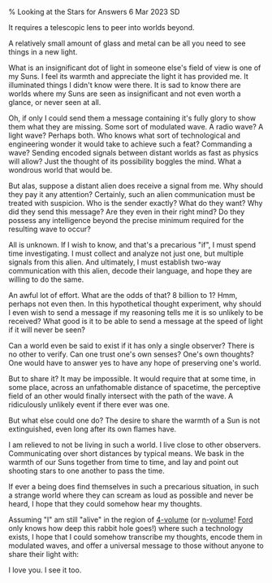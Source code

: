 % Looking at the Stars for Answers
6 Mar 2023
SD

It requires a telescopic lens to peer into worlds beyond.

A relatively small amount of glass and metal can be all you need to see things in a new light.

What is an insignificant dot of light in someone else's field of view is one of my Suns.
I feel its warmth and appreciate the light it has provided me. It illuminated things I didn't know were there.
It is sad to know there are worlds where my Suns are seen as insignificant and not even worth a glance, or never seen at all.

Oh, if only I could send them a message containing it's fully glory to show them what they are missing.
Some sort of modulated wave. A radio wave? A light wave? Perhaps both.
Who knows what sort of technological and engineering wonder it would take to achieve such a feat?
Commanding a wave?
Sending encoded signals between distant worlds as fast as physics will allow?
Just the thought of its possibility boggles the mind.
What a wondrous world that would be.

But alas, suppose a distant alien does receive a signal from me.
Why should they pay it any attention?
Certainly, such an alien communication must be treated with suspicion.
Who is the sender exactly? What do they want? Why did they send this message? Are they even in their right mind?
Do they possess any intelligence beyond the precise minimum required for the resulting wave to occur?

All is unknown.
If I wish to know, and that's a precarious "if", I must spend time investigating. I must collect and analyze not just one, but multiple signals from this alien. And ultimately, I must establish two-way communication with this alien, decode their language, and hope they are willing to do the same.

An awful lot of effort. What are the odds of that? 8 billion to 1?
Hmm, perhaps not even then.
In this hypothetical thought experiment, why should I even wish to send a message if my reasoning tells me it is so unlikely to be received?
What good is it to be able to send a message at the speed of light if it will never be seen?

Can a world even be said to exist if it has only a single observer?
There is no other to verify.
Can one trust one's own senses? One's own thoughts?
One would have to answer yes to have any hope of preserving one's world.

But to share it? It may be impossible.
It would require that at some time, in some place, across an unfathomable distance of spacetime, the perceptive field of an other would finally intersect with the path of the wave. A ridiculously unlikely event if there ever was one.

But what else could one do?
The desire to share the warmth of a Sun is not extinguished, even long after its own flames have.

I am relieved to not be living in such a world. I live close to other observers. Communicating over short distances by typical means.
We bask in the warmth of our Suns together from time to time, and lay and point out shooting stars to one another to pass the time.

If ever a being does find themselves in such a precarious situation, in such a strange world where they can scream as loud as possible and never be heard, I hope that they could somehow hear my thoughts.

Assuming "I" am still "alive" in the region of [4-volume](https://en.wikipedia.org/wiki/Spacetime) (or [n-volume](https://en.wikipedia.org/wiki/Extra_dimensions)! [Ford](https://en.wikipedia.org/wiki/Brave_New_World) only knows how deep this rabbit hole goes!) where such a technology exists, I hope that I could somehow transcribe my thoughts, encode them in modulated waves, and offer a universal message to those without anyone to share their light with:

I love you. I see it too.
